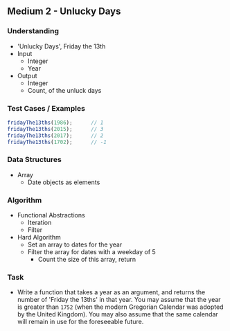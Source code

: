 ## Medium 2 - Unlucky Days

### Understanding
- 'Unlucky Days', Friday the 13th
- Input
  + Integer
  + Year
- Output
  + Integer
  + Count, of the unluck days

### Test Cases / Examples
```js
fridayThe13ths(1986);      // 1
fridayThe13ths(2015);      // 3
fridayThe13ths(2017);      // 2
fridayThe13ths(1702);      // -1
```

### Data Structures
- Array
  + Date objects as elements

### Algorithm
- Functional Abstractions
  + Iteration
  + Filter
- Hard Algorithm
  + Set an array to dates for the year
  + Filter the array for dates with a weekday of 5
    * Count the size of this array, return

### Task
- Write a function that takes a year as an argument, and returns the number of 'Friday the 13ths' in that year. You may assume that the year is greater than `1752` (when the modern Gregorian Calendar was adopted by the United Kingdom). You may also assume that the same calendar will remain in use for the foreseeable future.
